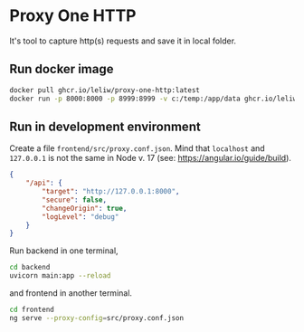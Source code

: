 # Proxy One HTTP

It's tool to capture http(s) requests and save it in local folder.

## Run docker image

```bash
docker pull ghcr.io/leliw/proxy-one-http:latest
docker run -p 8000:8000 -p 8999:8999 -v c:/temp:/app/data ghcr.io/leliw/proxy-one-http:latest
```

## Run in development environment

Create a file `frontend/src/proxy.conf.json`.
Mind that `localhost` and `127.0.0.1` is not the same
in Node v. 17 (see: <https://angular.io/guide/build>).

```json
{
    "/api": {
        "target": "http://127.0.0.1:8000",
        "secure": false,
        "changeOrigin": true,
        "logLevel": "debug"
    }
}
```

Run backend in one terminal,

```bash
cd backend
uvicorn main:app --reload
```

and frontend in another terminal.

```bash
cd frontend
ng serve --proxy-config=src/proxy.conf.json
```
